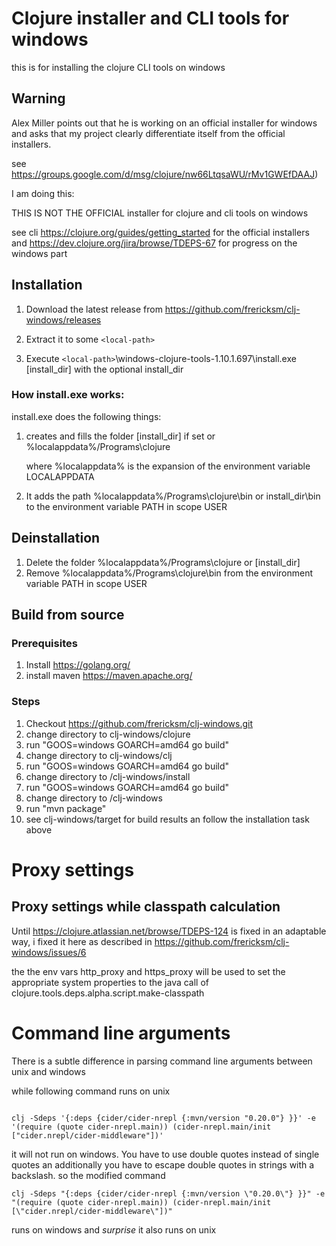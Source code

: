 # Clojure installer and CLI tools for windows 

this is for installing the clojure  CLI tools on windows 

## Warning


Alex Miller points out that he is working on an official installer for windows and asks that my project clearly differentiate itself from the official installers.

see https://groups.google.com/d/msg/clojure/nw66LtqsaWU/rMv1GWEfDAAJ)

I am doing this:

THIS IS NOT THE OFFICIAL  installer for clojure and cli tools on windows

see cli https://clojure.org/guides/getting_started for the official installers
and https://dev.clojure.org/jira/browse/TDEPS-67 for progress  on the windows part






## Installation
1. Download the latest release from https://github.com/frericksm/clj-windows/releases
2. Extract it to some `<local-path>`

3. Execute `<local-path>`\windows-clojure-tools-1.10.1.697\install.exe [install_dir]
with the optional install_dir

### How install.exe works:
install.exe does the following things:

1. creates and fills the folder [install_dir] if set or %localappdata%/Programs\clojure 
	
     

    where  %localappdata% is the expansion of the environment variable LOCALAPPDATA
2. It adds the path %localappdata%/Programs\clojure\bin or install_dir\bin to the environment variable PATH in scope USER
## Deinstallation 
1. Delete the folder %localappdata%/Programs\clojure or [install_dir]
2. Remove %localappdata%/Programs\clojure\bin from  the environment variable PATH in scope USER



## Build from source
### Prerequisites
1. Install https://golang.org/
2. install maven https://maven.apache.org/

### Steps 
1. Checkout https://github.com/frericksm/clj-windows.git
2. change directory to clj-windows/clojure
3. run "GOOS=windows GOARCH=amd64 go build"
4. change directory to clj-windows/clj
5. run "GOOS=windows GOARCH=amd64 go build"
6. change directory to /clj-windows/install
7. run "GOOS=windows GOARCH=amd64 go build"
8. change directory to /clj-windows
9. run "mvn package"
10. see clj-windows/target for build results  an follow the installation task above

# Proxy settings


## Proxy settings while classpath calculation

Until https://clojure.atlassian.net/browse/TDEPS-124 is fixed in an adaptable way,
i fixed it here as described in https://github.com/frericksm/clj-windows/issues/6 

the the env vars http_proxy and  https_proxy will be used  to set the appropriate system properties to the 
java call of clojure.tools.deps.alpha.script.make-classpath

# Command line arguments

 There is a subtle difference in  parsing command line arguments between unix and windows 

while following command runs on unix 


```

clj -Sdeps '{:deps {cider/cider-nrepl {:mvn/version "0.20.0"} }}' -e '(require (quote cider-nrepl.main)) (cider-nrepl.main/init ["cider.nrepl/cider-middleware"])'
```
it will not run on windows.
You have to use double quotes instead of single quotes  an additionally you have to escape double quotes in strings with a backslash. so the modified command 

```
clj -Sdeps "{:deps {cider/cider-nrepl {:mvn/version \"0.20.0\"} }}" -e "(require (quote cider-nrepl.main)) (cider-nrepl.main/init [\"cider.nrepl/cider-middleware\"])"
```
runs on windows and *surprise*  it also runs on unix
